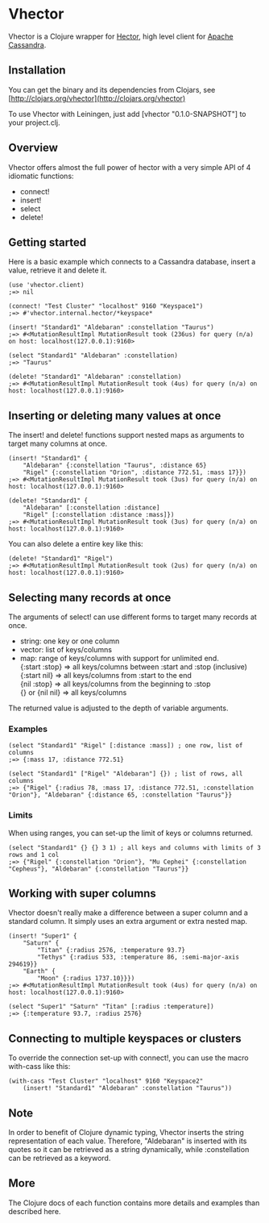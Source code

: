 Vhector
=======

Vhector is a Clojure wrapper for [Hector](https://github.com/rantav/hector), 
high level client for [Apache Cassandra](http://cassandra.apache.org/).

Installation
------------

You can get the binary and its dependencies from Clojars, see [http://clojars.org/vhector](http://clojars.org/vhector)

To use Vhector with Leiningen, just add [vhector "0.1.0-SNAPSHOT"] to your project.clj.

Overview
--------

Vhector offers almost the full power of hector with a very simple API of 4 idiomatic functions:

* connect!
* insert! 
* select 
* delete!

Getting started
---------------

Here is a basic example which connects to a Cassandra database, insert a value, retrieve it and delete it.

    (use 'vhector.client)
    ;=> nil
    
    (connect! "Test Cluster" "localhost" 9160 "Keyspace1")
    ;=> #'vhector.internal.hector/*keyspace*
    
    (insert! "Standard1" "Aldebaran" :constellation "Taurus")
    ;=> #<MutationResultImpl MutationResult took (236us) for query (n/a) on host: localhost(127.0.0.1):9160>
    
    (select "Standard1" "Aldebaran" :constellation)
    ;=> "Taurus"

    (delete! "Standard1" "Aldebaran" :constellation)
    ;=> #<MutationResultImpl MutationResult took (4us) for query (n/a) on host: localhost(127.0.0.1):9160>


Inserting or deleting many values at once
-----------------------------------------

The insert! and delete! functions support nested maps as arguments to target many columns at once. 

    (insert! "Standard1" {
        "Aldebaran" {:constellation "Taurus", :distance 65}
        "Rigel" {:constellation "Orion", :distance 772.51, :mass 17}})
    ;=> #<MutationResultImpl MutationResult took (3us) for query (n/a) on host: localhost(127.0.0.1):9160>

    (delete! "Standard1" {
        "Aldebaran" [:constellation :distance]
        "Rigel" [:constellation :distance :mass]})
    ;=> #<MutationResultImpl MutationResult took (3us) for query (n/a) on host: localhost(127.0.0.1):9160>

You can also delete a entire key like this:

    (delete! "Standard1" "Rigel")
    ;=> #<MutationResultImpl MutationResult took (2us) for query (n/a) on host: localhost(127.0.0.1):9160>

Selecting many records at once
------------------------------

The arguments of select! can use different forms to target many records at once.

* string: one key or one column
* vector: list of keys/columns
* map: range of keys/columns with support for unlimited end.  
  {:start :stop} => all keys/columns between :start and :stop (inclusive)  
  {:start nil} => all keys/columns from :start to the end  
  {nil :stop} => all keys/columns from the beginning to :stop  
  {} or {nil nil} => all keys/columns

The returned value is adjusted to the depth of variable arguments.

### Examples

    (select "Standard1" "Rigel" [:distance :mass]) ; one row, list of columns
    ;=> {:mass 17, :distance 772.51}

    (select "Standard1" ["Rigel" "Aldebaran"] {}) ; list of rows, all columns
    ;=> {"Rigel" {:radius 78, :mass 17, :distance 772.51, :constellation "Orion"}, "Aldebaran" {:distance 65, :constellation "Taurus"}}

### Limits

When using ranges, you can set-up the limit of keys or columns returned.

    (select "Standard1" {} {} 3 1) ; all keys and columns with limits of 3 rows and 1 col
    ;=> {"Rigel" {:constellation "Orion"}, "Mu Cephei" {:constellation "Cepheus"}, "Aldebaran" {:constellation "Taurus"}}

Working with super columns
--------------------------

Vhector doesn't really make a difference between a super column and a standard column. 
It simply uses an extra argument or extra nested map.

    (insert! "Super1" {
        "Saturn" {
            "Titan" {:radius 2576, :temperature 93.7}
            "Tethys" {:radius 533, :temperature 86, :semi-major-axis 294619}}
        "Earth" {
            "Moon" {:radius 1737.10}}})
    ;=> #<MutationResultImpl MutationResult took (4us) for query (n/a) on host: localhost(127.0.0.1):9160>

    (select "Super1" "Saturn" "Titan" [:radius :temperature])
    ;=> {:temperature 93.7, :radius 2576}

Connecting to multiple keyspaces or clusters
--------------------------------------------

To override the connection set-up with connect!, you can use the macro with-cass like this:

    (with-cass "Test Cluster" "localhost" 9160 "Keyspace2"
        (insert! "Standard1" "Aldebaran" :constellation "Taurus"))
        
Note
----

In order to benefit of Clojure dynamic typing, Vhector inserts the string representation of each value.
Therefore, "Aldebaran" is inserted with its quotes so it can be retrieved as a string dynamically,
while :constellation can be retrieved as a keyword.

More
----

The Clojure docs of each function contains more details and examples than described here. 
